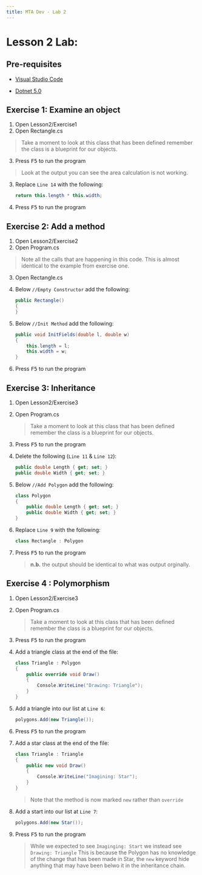 ```yaml
---
title: MTA Dev - Lab 2
---
```


# Lesson 2 Lab:

## Pre-requisites

- [Visual Studio Code](https://aka.ms/win32-x64-user-stable)

- [Dotnet 5.0](https://download.visualstudio.microsoft.com/download/pr/fc1e9923-c4ea-41eb-bddb-165b684fdd4d/cdc2508795eef111e2feb35625e2e460/dotnet-sdk-5.0.100-rc.1.20452.10-win-x64.exe)

## Exercise 1: Examine an object
1. Open Lesson2/Exercise1
1. Open Rectangle.cs
> Take a moment to look at this class that has been defined remember the class is a blueprint for our objects.
3. Press <kbd>F5</kbd> to run the program
> Look at the output you can see the area calculation is not working.
3. Replace `Line 14` with the following:
    ``` csharp
    return this.length * this.width;
    ```
3. Press <kbd>F5</kbd> to run the program 

## Exercise 2: Add a method
1. Open Lesson2/Exercise2
1. Open Program.cs
> Note all the calls that are happening in this code.
> This is almost identical to the example from exercise one. 
3. Open Rectangle.cs
3. Below `//Empty Constructor` add the following:
    ``` csharp
    public Rectangle()
    {
    }
    ```
3. Below `//Init Method` add the following:
    ``` csharp
    public void InitFields(double l, double w)
    {
        this.length = l;
        this.width = w;
    }
    ```

3. Press <kbd>F5</kbd> to run the program


## Exercise 3: Inheritance
1. Open Lesson2/Exercise3
1. Open Program.cs
    > Take a moment to look at this class that has been defined remember the class is a blueprint for our objects.
1. Press <kbd>F5</kbd> to run the program
1. Delete the following (`Line 11` & `Line 12`):
    ``` csharp
    public double Length { get; set; }
    public double Width { get; set; }
    ```

1. Below `//Add Polygon` add the following:
    ``` csharp
    class Polygon
    {
        public double Length { get; set; }
        public double Width { get; set; }
    }
    ```
1. Replace `Line 9` with the following:
    ``` csharp
    class Rectangle : Polygon
    ```
1. Press <kbd>F5</kbd> to run the program
    > **n.b.** the output should be identical to what was output orginally.

## Exercise 4 : Polymorphism
1. Open Lesson2/Exercise3
1. Open Program.cs
    > Take a moment to look at this class that has been defined remember the class is a blueprint for our objects.
1. Press <kbd>F5</kbd> to run the program
1. Add a triangle class at the end of the file:
    ``` csharp
    class Triangle : Polygon
    {
        public override void Draw()
        {
            Console.WriteLine("Drawing: Triangle");
        }
    }
    ```
1. Add a triangle into our list at `Line 6`:
    ``` csharp
    polygons.Add(new Triangle());
    ```
1. Press <kbd>F5</kbd> to run the program

1. Add a star class at the end of the file:
    ``` csharp
    class Triangle : Triangle
    {
        public new void Draw()
        {
            Console.WriteLine("Imagining: Star");
        }
    }
    ```
    > Note that the method is now marked `new` rather than `override`
1. Add a start into our list at `Line 7`:
    ``` csharp
    polygons.Add(new Star());
    ```
1. Press <kbd>F5</kbd> to run the program
    > While we expected to see `Imaginging: Start` we instead see `Drawing: Triangle` This is because the Polygon has no knowledge of the change that has been made in Star, the `new` keyword hide anything that may have been belwo it in the inheritance chain.